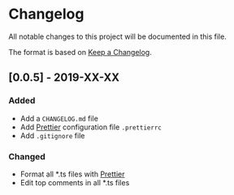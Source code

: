 # Changelog
All notable changes to this project will be documented in this file.

The format is based on [Keep a Changelog](https://keepachangelog.com/en/1.0.0/).

## [0.0.5] - 2019-XX-XX
### Added
- Add a `CHANGELOG.md` file
- Add [Prettier](https://github.com/prettier/prettier) configuration file `.prettierrc`
- Add `.gitignore` file

### Changed
- Format all *.ts files with [Prettier](https://github.com/prettier/prettier)
- Edit top comments in all *.ts files